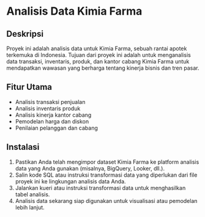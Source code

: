 # Analisis Data Kimia Farma

## Deskripsi
Proyek ini adalah analisis data untuk Kimia Farma, sebuah rantai apotek terkemuka di Indonesia. Tujuan dari proyek ini adalah untuk menganalisis data transaksi, inventaris, produk, dan kantor cabang Kimia Farma untuk mendapatkan wawasan yang berharga tentang kinerja bisnis dan tren pasar.

## Fitur Utama
- Analisis transaksi penjualan
- Analisis inventaris produk
- Analisis kinerja kantor cabang
- Pemodelan harga dan diskon
- Penilaian pelanggan dan cabang

## Instalasi
1. Pastikan Anda telah mengimpor dataset Kimia Farma ke platform analisis data yang Anda gunakan (misalnya, BigQuery, Looker, dll.).
2. Salin kode SQL atau instruksi transformasi data yang diperlukan dari file proyek ini ke lingkungan analisis data Anda.
3. Jalankan kueri atau instruksi transformasi data untuk menghasilkan tabel analisis.
4. Analisis data sekarang siap digunakan untuk visualisasi atau pemodelan lebih lanjut.
